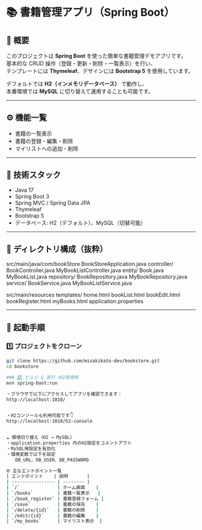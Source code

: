 # 📚 書籍管理アプリ（Spring Boot）

## 📝 概要
このプロジェクトは **Spring Boot** を使った簡単な書籍管理デモアプリです。  
基本的な CRUD 操作（登録・更新・削除・一覧表示）を行い、  
テンプレートには **Thymeleaf**、デザインには **Bootstrap 5** を使用しています。  

デフォルトでは **H2（インメモリデータベース）** で動作し、  
本番環境では **MySQL** に切り替えて運用することも可能です。

---

## ⚙️ 機能一覧
- 書籍の一覧表示  
- 書籍の登録・編集・削除  
- マイリストへの追加・削除  

---

## 🧩 技術スタック
- Java 17  
- Spring Boot 3  
- Spring MVC / Spring Data JPA  
- Thymeleaf  
- Bootstrap 5  
- データベース: H2（デフォルト）、MySQL（切替可能）

---

## 📁 ディレクトリ構成（抜粋）
src/main/java/com/bookStore
BookStoreApplication.java
controller/
BookController.java
MyBookListController.java
entity/
Book.java
MyBookList.java
repository/
BookRepository.java
MyBookRepository.java
service/
BookService.java
MyBookListService.java

src/main/resources
templates/
home.html
bookList.html
bookEdit.html
bookRegister.html
myBooks.html
application.properties


---

## 🚀 起動手順

### 1️⃣ プロジェクトをクローン

```bash
git clone https://github.com/misakikato-dev/bookstore.git
cd bookstore

### 2️⃣ ビルド & 実行（H2使用時
mvn spring-boot:run

・ブラウザで以下にアクセスしてアプリを確認できます：
http://localhost:1010/


・H2コンソールも利用可能です👇
http://localhost:1010/h2-console


☁️ 環境切り替え（H2 → MySQL）
・application.properties 内のH2設定をコメントアウト
・MySQL用設定を有効化
・環境変数で以下を設定
　　DB_URL、DB_USER、DB_PASSWORD

🌐 主なエンドポイント一覧
| エンドポイント    | 説明       |
| ---------------- | -------- |
| `/`              | ホーム画面    |
| `/books`         | 書籍一覧表示   |
| `/book_register` | 書籍登録フォーム |
| `/save`          | 書籍の保存    |
| `/delete/{id}`   | 書籍の削除    |
| `/edit/{id}`     | 書籍の編集    |
| `/my_books`      | マイリスト表示  |